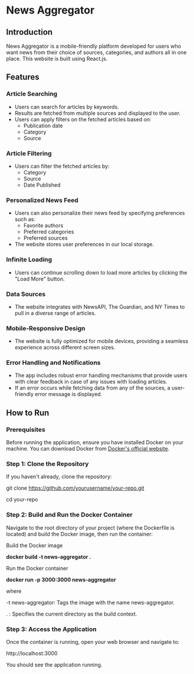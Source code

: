 # News Aggregator

## Introduction
News Aggregator is a mobile-friendly platform developed for users who want news from their choice of sources, categories, and authors all in one place. This website is built using React.js. 

## Features
### Article Searching
- Users can search for articles by keywords.
- Results are fetched from multiple sources and displayed to the user.
- Users can apply filters on the fetched articles based on:
  - Publication date
  - Category
  - Source

### Article Filtering
- Users can filter the fetched articles by:
  - Category
  - Source
  - Date Published

### Personalized News Feed
- Users can also personalize their news feed by specifying preferences such as:
  - Favorite authors
  - Preferred categories
  - Preferred sources
- The website stores user preferences in our local storage.

### Infinite Loading
- Users can continue scrolling down to load more articles by clicking the "Load More" button.

### Data Sources
- The website integrates with NewsAPI, The Guardian, and NY Times to pull in a diverse range of articles.

### Mobile-Responsive Design
- The website is fully optimized for mobile devices, providing a seamless experience across different screen sizes.

### Error Handling and Notifications
- The app includes robust error handling mechanisms that provide users with clear feedback in case of any issues with loading articles.
- If an error occurs while fetching data from any of the sources, a user-friendly error message is displayed.

## How to Run
### Prerequisites
Before running the application, ensure you have installed Docker on your machine. You can download Docker from [Docker's official website](https://www.docker.com/get-started).

### Step 1: Clone the Repository
If you haven't already, clone the repository:

git clone https://github.com/yourusername/your-repo.git

cd your-repo

### Step 2: Build and Run the Docker Container
Navigate to the root directory of your project (where the Dockerfile is located) and build the Docker image, then run the container:

Build the Docker image

**docker build -t news-aggregator .**

Run the Docker container

**docker run -p 3000:3000 news-aggregator**

where

-t news-aggregator: Tags the image with the name news-aggregator.

. : Specifies the current directory as the build context.

### Step 3: Access the Application

Once the container is running, open your web browser and navigate to:

http://localhost:3000

You should see the application running.
